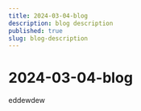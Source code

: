 ```yaml
---
title: 2024-03-04-blog
description: blog description
published: true
slug: blog-description
---
```


# 2024-03-04-blog
eddewdew
